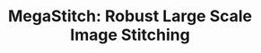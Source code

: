 ---
title: "MegaStitch: Robust Large Scale Image Stitching"
collection: publications
permalink: /publication/2021-MegaStitch
venue: 'IEEE Transactions on Geoscience and Remote Sensing'
#paperurl: 'https://emmanuelgonz.github.io/files/2021-MegaStitch.pdf'
#link: 'https://dx.doi.org/10.36227/techrxiv.16376304.v2'
#citation: 'Zarei, Ariyan, Emmanuel Gonzalez, Nirav Merchant, Duke Pauli, Eric Lyons, and Kobus Barnard. 2021. &quot;MegaStitch:
#Robust Large Scale Image Stitching.&quot; <i>TechRxiv</i>. doi:10.36227/techrxiv.16376304.v2'
paperurl: 'https://emmanuelgonz.github.io/files/MegaStitch_Robust_Large_Scale_Image_Stitching.pdf'
link: https://ieeexplore-ieee-org.ezproxy2.library.arizona.edu/document/9676637
citation: 'A. Zarei, E. Gonzalez, N. Merchant, D. Pauli, E. Lyons and K. Barnard, "MegaStitch: Robust Large Scale Image Stitching," in IEEE Transactions on Geoscience and Remote Sensing, doi: 10.1109/TGRS.2022.3141907.'
---